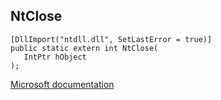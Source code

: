 ## NtClose

```
[DllImport("ntdll.dll", SetLastError = true)]
public static extern int NtClose(
   IntPtr hObject
);
```

[Microsoft documentation](https://docs.microsoft.com/en-us/windows-hardware/drivers/ddi/wdm/nf-wdm-zwclose)
